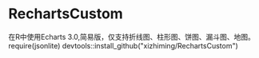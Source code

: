 # RechartsCustom
在R中使用Echarts 3.0,简易版，仅支持折线图、柱形图、饼图、漏斗图、地图。
require(jsonlite)
devtools::install_github("xizhiming/RechartsCustom")
